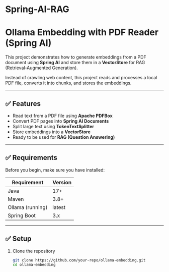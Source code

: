 # Spring-AI-RAG

# Ollama Embedding with PDF Reader (Spring AI)

This project demonstrates how to generate embeddings from a PDF document using **Spring AI** and store them in a **VectorStore** for RAG (Retrieval-Augmented Generation).

Instead of crawling web content, this project reads and processes a local PDF file, converts it into chunks, and stores the embeddings.

---

## ✅ Features

- Read text from a PDF file using **Apache PDFBox**
- Convert PDF pages into **Spring AI Documents**
- Split large text using **TokenTextSplitter**
- Store embeddings into a **VectorStore**
- Ready to be used for **RAG (Question Answering)**

---

## ✅ Requirements

Before you begin, make sure you have installed:

| Requirement          | Version |
|---------------------|----------|
| Java                | 17+      |
| Maven               | 3.8+     |
| Ollama (running)    | latest   |
| Spring Boot         | 3.x      |

---

## ✅ Setup

1. Clone the repository
   ```bash
   git clone https://github.com/your-repo/ollama-embedding.git
   cd ollama-embedding

